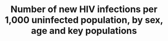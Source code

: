 ---
actual_indicator_available: Number of new HIV diagnoses of HIV infection per 100,000
  population by year of diagnosis, sex, ages 13-54 years and race_ethnicity, 2008-2015
actual_indicator_available_description: Number of new HIV diagnoses of HIV infection
  per 100,000 population by year of diagnosis, sex, ages 13-54 years, and race_ethnicity,
  2008-2015
comments_and_limitations: Note. Data include persons with a diagnosis of HIV infection
  regardless of stage of disease at diagnosis. Data are presented for diagnoses of
  HIV infection reported to CDC through June 2016 and presented without adjustment
  for reporting delay.
computation_units: Number of new HIV diagnoses per 100,000 population
data_geocode_regex: .*
data_non_statistical: false
data_show_map: true
date_metadata_updated: '2017-10-15'
date_of_national_source_publication: November 2015
disaggregation_categories: 'sex (male, female); age-group (all ages, 13+ years, 13-24,
  24-34, 35-44, 45-54 years; race/ethnicity (Black, Non-Hispanic, White, Non-Hispanic,
  Hispanic) '
disaggregation_geography: NA
goal_meta_link: http://unstats.un.org/sdgs/files/metadata-compilation/Metadata-Goal-3.pdf
graph: longitudinal
graph_title: Number of new HIV diagnoses of HIV infection per 100,000 US population
  by year of diagnosis
graph_type: line
has_metadata: true
indicator: 3.3.1
indicator_definition: Number of new HIV infections per 1000 person_years among the
  uninfected population. The incidence rate is the number of new cases per population
  at risk in a given time period.
indicator_name: Number of new HIV infections per 1,000 uninfected population, by sex,
  age and key populations
indicator_sort_order: 03-03-01
indicator_variable: tot_new_hiv_dgnss_per_100000_pop_all_age
international_and_national_references: Centers for Disease Control and Prevention.
  HIV Surveillance Report, 2015; vol. 27. http://www.cdc.gov/hiv/library/reports/hiv-surveillance.html.
  Published November 2016. Accessed [date].
layout: indicator
method_of_computation: Number of people who are newly infected in a specific time
  period x 1000 / Total uninfected person_years of exposure Method of measurement
  Longitudinal data on individuals are the best source of data but are rarely available
  for large populations. Special diagnostic tests in surveys or from health facilities
  can be used to obtain data on HIV incidence. HIV incidence can also be modelled
  using the Spectrum software. Method of estimation Modelling is currently used to
  estimate new infections and incidence. Prevalence data inform these models.
national_geographical_coverage: United States
periodicity: Annual
permalink: /3-3-1/
published: true
reporting_status: complete
scheduled_update_by_national_source: November 2017
sdg_goal: 3
source_active_1: true
source_agency_staff_email_1: bit1@cdc.gov
source_agency_staff_name_1: Benedict Truman
source_agency_survey_dataset_1: Division of HIV/AIDS Prevention, National Center for
  HIV/AIDS, Viral Hepatitis, STD, and TB Prevention, Centers for Disease Control and
  Prevention (CDC), U.S. Department of Health and Human Services, Atlanta, Georgia/
  National HIV/AIDS Surveillance System/HIV Surveillance Report, 2014; vol. 26.
source_notes_1: null
source_organisation_1: Division of HIV/AIDS Prevention, National Center for HIV/AIDS,
  Viral Hepatitis, STD, and TB Prevention, Centers for Disease Control and Prevention
  (CDC), U.S. Department of Health and Human Services, Atlanta, Georgia/ National
  HIV/AIDS Surveillance System/HIV Surveillance Report, 2014; vol. 26.
source_title_1: null
source_url_1: "Table 1a. Diagnoses of HIV infection, by year of diagnosis and selected\
  \ characteristics, 2010\u20132015\u2014United States. Available at: http://www.cdc.gov/hiv/library/reports/surveillance/ "
target: By 2030, end the epidemics of AIDS, tuberculosis, malaria and neglected tropical
  diseases and combat hepatitis, water-borne diseases and other communicable diseases.
target_id: '3.3'
time_period: '2008 - '
title: Number of new HIV infections per 1,000 uninfected population, by sex, age and
  key populations
un_custodial_agency: 'UNAIDS (Partnering Agencies: WHO, UNFPA)'
un_designated_tier: '2'
us_method_of_computation: (Number of people (ages 13-54 years) who are newly diagnosed
  with HIV infection (regardless of stage of disease at diagnosis) in a specific year
  and are reported to public health authority in state of residence  / Total number
  of perople in the population from which the cases were reported)* 100,000 population.
variable_description: null
variable_notes: null
---